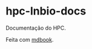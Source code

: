 # hpc-lnbio-docs

Documentação do HPC.

Feita com [mdbook](https://rust-lang.github.io/mdBook/index.html).
